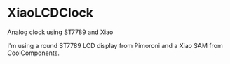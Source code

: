 # XiaoLCDClock
Analog clock using ST7789 and Xiao


I'm using a round ST7789 LCD display from Pimoroni and a Xiao SAM from CoolComponents.

